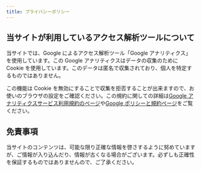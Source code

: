 ```yaml
---
title: プライバシーポリシー
---
```


## 当サイトが利用しているアクセス解析ツールについて

当サイトでは、Google によるアクセス解析ツール「Google アナリティクス」を使用しています。この Google アナリティクスはデータの収集のために Cookie を使用しています。このデータは匿名で収集されており、個人を特定するものではありません。

この機能は Cookie を無効にすることで収集を拒否することが出来ますので、お使いのブラウザの設定をご確認ください。この規約に関しての詳細は[Google アナリティクスサービス利用規約のページ](https://marketingplatform.google.com/about/analytics/terms/jp/)や[Google ポリシーと規約ページ](https://policies.google.com/technologies/ads?hl=ja)をご覧ください。

## 免責事項

当サイトのコンテンツは、可能な限り正確な情報を啓さするように努めていますが、ご情報が入り込んだり、情報が古くなる場合がございます。必ずしも正確性を保証するものではありませんので、ご了承ください。
